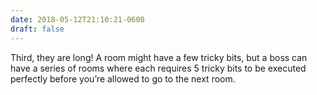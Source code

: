 ```yaml
---
date: 2018-05-12T21:10:21-0600
draft: false
---
```


Third, they are long! A room might have a few tricky bits, but a boss can have a series of rooms where each requires 5 tricky bits to be executed perfectly before you’re allowed to go to the next room.


